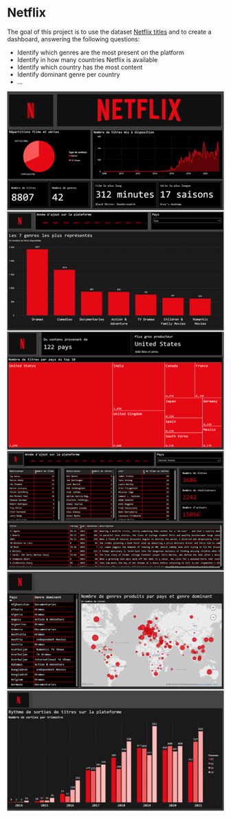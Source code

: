# Netflix

The goal of this project is to use the dataset [Netflix titles](netflix_titles.csv) and to create a dashboard, answering the following questions: 

- Identify which genres are the most present on the platform
- Identify in how many countries Netflix is available
- Identify which country has the most content
- Identify dominant genre per country
- ...

<img src="images/Netflix_1.png" width="600">
<img src="images/Netflix_2.png" width="600">
<img src="images/Netflix_3.png" width="600">
<img src="images/Netflix_4.png" width="600">
<img src="images/Netflix_5.png" width="600">
<img src="images/Netflix_6.png" width="600">
